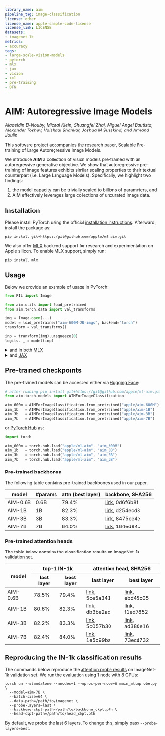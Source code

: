 ```yaml
---
library_name: aim
pipeline_tag: image-classification
license: other
license_name: apple-sample-code-license
license_link: LICENSE
datasets:
- imagenet-1k
metrics:
- accuracy
tags:
- large-scale-vision-models
- pytorch
- mlx
- jax
- vision
- ssl
- pre-training
- DFN
---
```

# AIM: Autoregressive Image Models

*Alaaeldin El-Nouby, Michal Klein, Shuangfei Zhai, Miguel Angel Bautista, Alexander Toshev, Vaishaal Shankar,
Joshua M Susskind, and Armand Joulin*


This software project accompanies the research paper, Scalable Pre-training of Large Autoregressive Image Models.

We introduce **AIM** a collection of vision models pre-trained with an autoregressive generative objective.
We show that autoregressive pre-training of image features exhibits similar scaling properties to their
textual counterpart (i.e. Large Language Models). Specifically, we highlight two findings:
1. the model capacity can be trivially scaled to billions of parameters, and
2. AIM effectively leverages large collections of uncurated image data.

## Installation
Please install PyTorch using the official [installation instructions](https://pytorch.org/get-started/locally/).
Afterward, install the package as:
```commandline
pip install git+https://git@github.com/apple/ml-aim.git
```
We also offer [MLX](https://github.com/ml-explore/mlx) backend support for research and experimentation on Apple silicon.
To enable MLX support, simply run:
```commandline
pip install mlx
```

## Usage
Below we provide an example of usage in [PyTorch](https://pytorch.org/):
```python
from PIL import Image

from aim.utils import load_pretrained
from aim.torch.data import val_transforms

img = Image.open(...)
model = load_pretrained("aim-600M-2B-imgs", backend="torch")
transform = val_transforms()

inp = transform(img).unsqueeze(0)
logits, _ = model(inp)
```

<details>
<summary>and in both <a href="https://ml-explore.github.io/mlx/">MLX</a></summary>

```python
from PIL import Image
import mlx.core as mx

from aim.utils import load_pretrained
from aim.torch.data import val_transforms

img = Image.open(...)
model = load_pretrained("aim-600M-2B-imgs", backend="mlx")
transform = val_transforms()

inp = transform(img).unsqueeze(0)
inp = mx.array(inp.numpy())
logits, _ = model(inp)
```
</details>

<details>
<summary>and <a href="https://jax.readthedocs.io/">JAX</a></summary>

```python
from PIL import Image
import jax.numpy as jnp

from aim.utils import load_pretrained
from aim.torch.data import val_transforms

img = Image.open(...)
model, params = load_pretrained("aim-600M-2B-imgs", backend="jax")
transform = val_transforms()

inp = transform(img).unsqueeze(0)
inp = jnp.array(inp)
(logits, _), _ = model.apply(params, inp, mutable=['batch_stats'])
```
</details>


## Pre-trained checkpoints

The pre-trained models can be accessed either via [Hugging Face](https://huggingface.co/collections/apple/aim-65aa3ce948c718a574f09eb7):

```python
# after running pip install git+https://git@github.com/apple/ml-aim.git
from aim.torch.models import AIMForImageClassification

aim_600m = AIMForImageClassification.from_pretrained("apple/aim-600M")
aim_1b   = AIMForImageClassification.from_pretrained("apple/aim-1B")
aim_3b   = AIMForImageClassification.from_pretrained("apple/aim-3B")
aim_7b   = AIMForImageClassification.from_pretrained("apple/aim-7B")
```

or [PyTorch Hub](https://pytorch.org/hub/) as:

```python
import torch

aim_600m = torch.hub.load("apple/ml-aim", "aim_600M")
aim_1b   = torch.hub.load("apple/ml-aim", "aim_1B")
aim_3b   = torch.hub.load("apple/ml-aim", "aim_3B")
aim_7b   = torch.hub.load("apple/ml-aim", "aim_7B")
```

### Pre-trained backbones

The following table contains pre-trained backbones used in our paper.

<table style="margin: auto">
  <thead>
    <tr>
      <th>model</th>
      <th>#params</th>
      <th>attn (best layer)</th>
      <th>backbone, SHA256</th>
    </tr>
  </thead>
  <tbody>
    <tr>
      <td>AIM-0.6B</td>
      <td>0.6B</td>
      <td>79.4%</td>
      <td><a href="https://huggingface.co/apple/AIM/resolve/main/aim_600m_2bimgs_attnprobe_backbone.pth">link</a>, 0d6f6b8f</td>
    </tr>
    <tr>
      <td>AIM-1B</td>
      <td>1B</td>
      <td>82.3%</td>
      <td><a href="https://huggingface.co/apple/AIM/resolve/main/aim_1b_5bimgs_attnprobe_backbone.pth">link</a>, d254ecd3</td>
    </tr>
    <tr>
      <td>AIM-3B</td>
      <td>3B</td>
      <td>83.3%</td>
      <td><a href="https://huggingface.co/apple/AIM/resolve/main/aim_3b_5bimgs_attnprobe_backbone.pth">link</a>, 8475ce4e</td>
    </tr>
    <tr>
      <td>AIM-7B</td>
      <td>7B</td>
      <td>84.0%</td>
      <td><a href="https://huggingface.co/apple/AIM/resolve/main/aim_7b_5bimgs_attnprobe_backbone.pth">link</a>, 184ed94c</td>
    </tr>
  </tbody>
</table>

### Pre-trained attention heads

The table below contains the classification results on ImageNet-1k validation set.

<table style="margin: auto">
  <thead>
    <tr>
      <th rowspan="2">model</th>
      <th colspan="2">top-1 IN-1k</th>
      <th colspan="2">attention head, SHA256</th>
    </tr>
    <tr>
      <th>last layer</th>
      <th>best layer</th>
      <th>last layer</th>
      <th>best layer</th>
    </tr>
  </thead>

  <tbody>
    <tr>
      <td>AIM-0.6B</td>
      <td>78.5%</td>
      <td>79.4%</td>
      <td><a href="https://huggingface.co/apple/AIM/resolve/main/aim_600m_2bimgs_attnprobe_head_last_layers.pth">link</a>, 5ce5a341</td>
      <td><a href="https://huggingface.co/apple/AIM/resolve/main/aim_600m_2bimgs_attnprobe_head_best_layers.pth">link</a>, ebd45c05</td>
    </tr>
    <tr>
      <td>AIM-1B</td>
      <td>80.6%</td>
      <td>82.3%</td>
      <td><a href="https://huggingface.co/apple/AIM/resolve/main/aim_1b_5bimgs_attnprobe_head_last_layers.pth">link</a>, db3be2ad</td>
      <td><a href="https://huggingface.co/apple/AIM/resolve/main/aim_1b_5bimgs_attnprobe_head_best_layers.pth">link</a>, f1ed7852</td>
    </tr>
    <tr>
      <td>AIM-3B</td>
      <td>82.2%</td>
      <td>83.3%</td>
      <td><a href="https://huggingface.co/apple/AIM/resolve/main/aim_3b_5bimgs_attnprobe_head_last_layers.pth">link</a>, 5c057b30</td>
      <td><a href="https://huggingface.co/apple/AIM/resolve/main/aim_3b_5bimgs_attnprobe_head_best_layers.pth">link</a>, ad380e16</td>
    </tr>
    <tr>
      <td>AIM-7B</td>
      <td>82.4%</td>
      <td>84.0%</td>
      <td><a href="https://huggingface.co/apple/AIM/resolve/main/aim_7b_5bimgs_attnprobe_head_last_layers.pth">link</a>, 1e5c99ba</td>
      <td><a href="https://huggingface.co/apple/AIM/resolve/main/aim_7b_5bimgs_attnprobe_head_best_layers.pth">link</a>, 73ecd732</td>
    </tr>
  </tbody>
</table>

## Reproducing the IN-1k classification results
The commands below reproduce the [attention probe results](#pre-trained-attention-heads) on ImageNet-1k
validation set. We run the evaluation using 1 node with 8 GPUs:
```commandline
torchrun --standalone --nnodes=1 --nproc-per-node=8 main_attnprobe.py \
  --model=aim-7B \
  --batch-size=64 \
  --data-path=/path/to/imagenet \
  --probe-layers=last \
  --backbone-ckpt-path=/path/to/backbone_ckpt.pth \
  --head-ckpt-path=/path/to/head_ckpt.pth
```
By default, we probe the last 6 layers. To change this, simply pass `--probe-layers=best`.